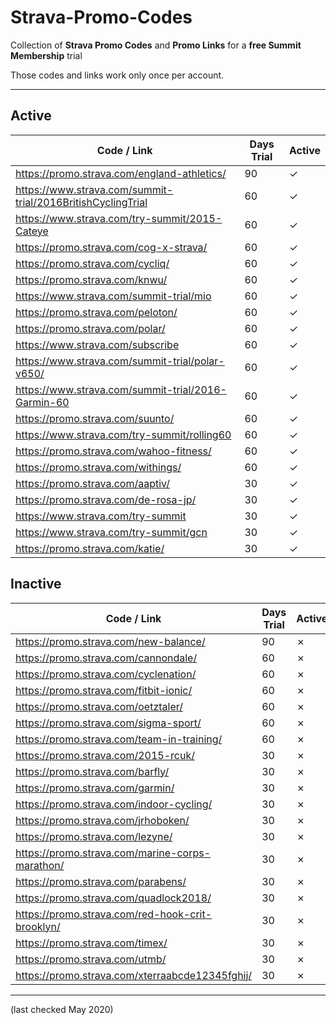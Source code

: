   # Strava-Promo-Codes
Collection of **Strava Promo Codes** and **Promo Links** for a **free Summit Membership** trial

Those codes and links work only once per account.

***

## Active

Code / Link | Days Trial | Active
--- | --- | ---
https://promo.strava.com/england-athletics/ | 90 | ✓
https://www.strava.com/summit-trial/2016BritishCyclingTrial | 60 | ✓
https://www.strava.com/try-summit/2015-Cateye | 60 | ✓
https://promo.strava.com/cog-x-strava/ | 60 | ✓
https://promo.strava.com/cycliq/ | 60 | ✓
https://promo.strava.com/knwu/ | 60 | ✓
https://www.strava.com/summit-trial/mio | 60 | ✓
https://promo.strava.com/peloton/ | 60 | ✓
https://promo.strava.com/polar/ | 60 | ✓
https://www.strava.com/subscribe | 60 | ✓
https://www.strava.com/summit-trial/polar-v650/ | 60 | ✓
https://www.strava.com/summit-trial/2016-Garmin-60 | 60 | ✓
https://promo.strava.com/suunto/ | 60 | ✓
https://www.strava.com/try-summit/rolling60 | 60 | ✓
https://promo.strava.com/wahoo-fitness/ | 60 | ✓
https://promo.strava.com/withings/ | 60 | ✓
https://promo.strava.com/aaptiv/ | 30 | ✓
https://promo.strava.com/de-rosa-jp/ | 30 | ✓
https://www.strava.com/try-summit | 30 | ✓
https://www.strava.com/try-summit/gcn | 30 | ✓
https://promo.strava.com/katie/ | 30 | ✓

## Inactive

Code / Link | Days Trial | Active
--- | --- | ---
https://promo.strava.com/new-balance/ | 90 | ✗
https://promo.strava.com/cannondale/ | 60 | ✗
https://promo.strava.com/cyclenation/ | 60 | ✗
https://promo.strava.com/fitbit-ionic/ | 60 | ✗
https://promo.strava.com/oetztaler/ | 60 | ✗
https://promo.strava.com/sigma-sport/ | 60 | ✗
https://promo.strava.com/team-in-training/ | 60 | ✗
https://promo.strava.com/2015-rcuk/ | 30 | ✗
https://promo.strava.com/barfly/ | 30 | ✗
https://promo.strava.com/garmin/ | 30 | ✗
https://promo.strava.com/indoor-cycling/ | 30 | ✗
https://promo.strava.com/jrhoboken/ | 30 | ✗
https://promo.strava.com/lezyne/ | 30 | ✗
https://promo.strava.com/marine-corps-marathon/ | 30 | ✗
https://promo.strava.com/parabens/ | 30 | ✗
https://promo.strava.com/quadlock2018/ | 30 | ✗
https://promo.strava.com/red-hook-crit-brooklyn/ | 30 | ✗
https://promo.strava.com/timex/ | 30 | ✗
https://promo.strava.com/utmb/ | 30 | ✗
https://promo.strava.com/xterraabcde12345fghij/ | 30 | ✗

---

(last checked May 2020)
